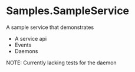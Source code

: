 # Samples.SampleService 

A sample service that demonstrates 
* A service api
* Events
* Daemons


NOTE:  Currently lacking tests for the daemon